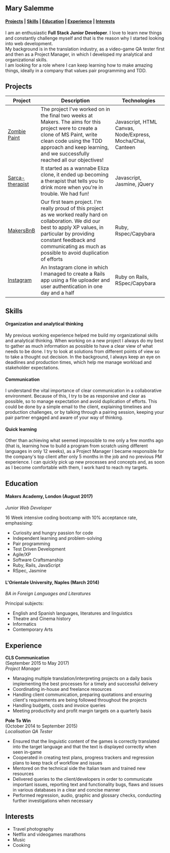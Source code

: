## Mary Salemme

#### [Projects](#projects) | [Skills](#skills) | [Education](#education) | [Experience](#experience) | [Interests](#interests)

I am an enthusiastic **Full Stack Junior Developer**. I love to learn new things and constantly challenge myself and that is the reason why I started looking into web development.  
My background is in the translation industry, as a video-game QA tester first and then as a Project Manager, in which I developed my analytical and organizational skills.   
I am looking for a role where I can keep learning how to make amazing things, ideally in a company that values pair programming and TDD.

##  <a name="projects">Projects</a>
| Project   | Description | Technologies |
|---        |---         |---           |
|[Zombie Paint](https://github.com/MarySalemme/zombie-paint)|The project I've worked on in the final two weeks at Makers. The aims for this project were to create a clone of MS Paint, write clean code using the TDD approach and keep learning, and we successfully reached all our objectives!|Javascript, HTML Canvas, Node/Express, Mocha/Chai, Canteen|
|[Sarca-therapist](https://github.com/MarySalemme/sarca-therapist)|It started as a wannabe Eliza clone, it ended up becoming a therapist that tells you to drink more when you're in trouble. We had fun!|Javascript, Jasmine, jQuery|
|[MakersBnB](https://github.com/MarySalemme/makersbnb)|Our first team project. I'm really proud of this project as we worked really hard on collaboration. We did our best to apply XP values, in particular by providing constant feedback and communicating as much as possible to avoid duplication of efforts | Ruby, Rspec/Capybara|
|[Instagram](https://github.com/MarySalemme/instagram-challenge)|An Instagram clone in which I managed to create a Rails app using a file uploader and user authentication in one day and a half|Ruby on Rails, RSpec/Capybara|



##  <a name="skills">Skills</a>

#### Organization and analytical thinking

My previous working experience helped me build my organizational skills and analytical thinking. When working on a new project I always do my best to gather as much information as possible to have a clear view of what needs to be done. I try to look at solutions from different points of view so to take a thought out decision.
In the background, I always keep an eye on deadlines and production times, which help me manage workload and stakeholder expectations.

#### Communication

I understand the vital importance of clear communication in a collaborative environment. Because of this, I try to be as responsive and clear as possible, so to manage expectation and avoid duplication of efforts. This could be done by a simple email to the client, explaining timelines and production challenges, or by talking through a pairing session, keeping your pair partner engaged and aware of your way of thinking.

#### Quick learning
Other than achieving what seemed impossible to me only a few months ago (that is, learning how to build a program from scratch using different languages in only 12 weeks), as a Project Manager I became responsible for the company's top client after only 5 months in the job and no previous PM experience. I can quickly pick up new processes and concepts and, as soon as I become comfortable with them, I work hard to reach my targets.

##  <a name="education">Education</a>

#### Makers Academy, London (August 2017)
_Junior Web Developer_

16 Week intensive coding bootcamp with 10% acceptance rate, emphasising:

- Curiosity and hungry passion for code
- Independent learning and problem-solving
- Pair programming
- Test Driven Development
- Agile/XP
- Software Craftsmanship
- Ruby, Rails, JavaScript
- RSpec, Jasmine


#### L'Orientale University, Naples (March 2014)
_BA in Foreign Languages and Literatures_

Principal subjects:
- English and Spanish languages, literatures and linguistics
- Theatre and Cinema history
- Informatics
- Contemporary Arts


##  <a name="experience">Experience</a>

**CLS Communication**  
(September 2015 to May 2017)  
_Project Manager_

- Managing multiple translation/interpreting projects on a daily basis implementing the best processes for a timely and successful delivery
- Coordinating in-house and freelance resources
- Handling client communication, preparing quotations and ensuring client's requirements are being followed throughout the projects
- Handling budgets, costs and invoice queries
- Meeting productivity and profit margin targets on a quarterly basis

**Pole To Win**  
(October 2014 to September 2015)  
_Localisation QA Tester_

- Ensured that the linguistic content of the games is correctly translated into the target language and that the text is displayed correctly when seen in-game
- Cooperated in creating test plans, progress trackers and regression plans to keep track of workflow and issues
- Mentored on the technical side the Italian team and trained new resources
- Delivered queries to the client/developers in order to communicate important issues, reporting text and functionality bugs, flaws and issues in various databases in a clear and concise manner
- Performed regression, audio, graphic and glossary checks, conducting further investigations when necessary

## <a name="interests">Interests</a>
- Travel photography
- Netflix and videogames marathons
- Music
- Cooking
